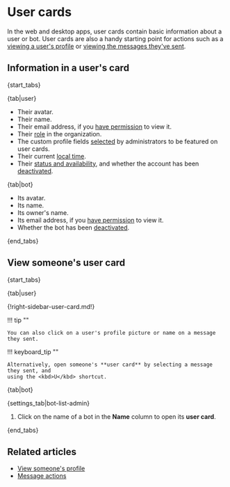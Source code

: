 # User cards

In the web and desktop apps, user cards contain basic information about a user
or bot. User cards are also a handy starting point for actions such as a [viewing a
user's profile](/help/view-someones-profile) or [viewing the messages they've
sent](/help/view-messages-sent-by-a-user).

## Information in a user's card

{start_tabs}

{tab|user}

- Their avatar.
- Their name.
- Their email address, if you [have
  permission](/help/configure-email-visibility) to view it.
- Their [role](/help/user-roles) in the organization.
- The custom profile fields
  [selected](/help/custom-profile-fields#display-custom-fields-on-user-card) by
  administrators to be featured on user cards.
- Their current [local time](/help/change-your-timezone).
- Their [status and availability](/help/status-and-availability), and whether
  the account has been [deactivated](/help/deactivate-or-reactivate-a-user).

{tab|bot}

- Its avatar.
- Its name.
- Its owner's name.
- Its email address, if you [have
permission](/help/configure-email-visibility) to view it.
- Whether the bot has been [deactivated](/help/deactivate-or-reactivate-a-bot).

{end_tabs}

## View someone's user card

{start_tabs}

{tab|user}

{!right-sidebar-user-card.md!}

!!! tip ""

    You can also click on a user's profile picture or name on a message they sent.

!!! keyboard_tip ""

    Alternatively, open someone's **user card** by selecting a message they sent, and
    using the <kbd>U</kbd> shortcut.

{tab|bot}

{settings_tab|bot-list-admin}

1. Click on the name of a bot in the **Name** column to open its **user card**.

{end_tabs}

## Related articles

- [View someone's profile](/help/view-someones-profile)
- [Message actions](/help/message-actions)
